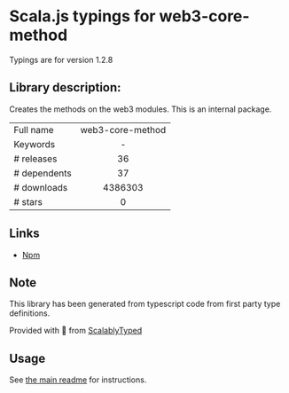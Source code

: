 
# Scala.js typings for web3-core-method

Typings are for version 1.2.8

## Library description:
Creates the methods on the web3 modules. This is an internal package.

|                    |                 |
| ------------------ | :-------------: |
| Full name          | web3-core-method |
| Keywords           | - |
| # releases         | 36 |
| # dependents       | 37 |
| # downloads        | 4386303 |
| # stars            | 0 |

## Links
- [Npm](https://www.npmjs.com/package/web3-core-method)
    


## Note
This library has been generated from typescript code from first party type definitions.

Provided with :purple_heart: from [ScalablyTyped](https://github.com/oyvindberg/ScalablyTyped)

## Usage
See [the main readme](../../readme.md) for instructions.


